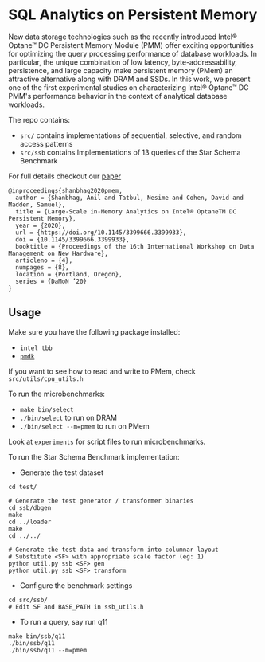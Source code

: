 # SQL Analytics on Persistent Memory

New data storage technologies such as the recently introduced Intel® Optane™ DC Persistent Memory Module (PMM) offer exciting opportunities for optimizing the query processing performance of database workloads. In particular, the unique combination of low latency, byte-addressability, persistence, and large capacity make persistent memory (PMem) an attractive alternative along with DRAM and SSDs. In this work, we present one of the first experimental studies on characterizing Intel® Optane™ DC PMM's performance behavior in the context of analytical database workloads. 

The repo contains:

* `src/` contains implementations of sequential, selective, and random access patterns
* `src/ssb` contains Implementations of 13 queries of the Star Schema Benchmark

For full details checkout our [paper](http://anilshanbhag.in/static/papers/crystal_sigmod20.pdf)

```
@inproceedings{shanbhag2020pmem,
  author = {Shanbhag, Anil and Tatbul, Nesime and Cohen, David and Madden, Samuel},
  title = {Large-Scale in-Memory Analytics on Intel® OptaneTM DC Persistent Memory},
  year = {2020},
  url = {https://doi.org/10.1145/3399666.3399933},
  doi = {10.1145/3399666.3399933},
  booktitle = {Proceedings of the 16th International Workshop on Data Management on New Hardware},
  articleno = {4},
  numpages = {8},
  location = {Portland, Oregon},
  series = {DaMoN ’20}
}
```

Usage
----

Make sure you have the following package installed:

* `intel tbb`
* [`pmdk`](https://github.com/pmem/pmdk)

If you want to see how to read and write to PMem, check `src/utils/cpu_utils.h`

To run the microbenchmarks:

* `make bin/select`
* `./bin/select` to run on DRAM
* `./bin/select --m=pmem` to run on PMem

Look at `experiments` for script files to run microbenchmarks.

To run the Star Schema Benchmark implementation:

* Generate the test dataset

```
cd test/

# Generate the test generator / transformer binaries
cd ssb/dbgen
make
cd ../loader
make 
cd ../../

# Generate the test data and transform into columnar layout
# Substitute <SF> with appropriate scale factor (eg: 1)
python util.py ssb <SF> gen
python util.py ssb <SF> transform
```

* Configure the benchmark settings
```
cd src/ssb/
# Edit SF and BASE_PATH in ssb_utils.h
```

* To run a query, say run q11
```
make bin/ssb/q11
./bin/ssb/q11 
./bin/ssb/q11 --m=pmem
```

